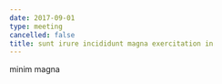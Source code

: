 ```yaml
---
date: 2017-09-01
type: meeting
cancelled: false
title: sunt irure incididunt magna exercitation in
---
```

minim magna
